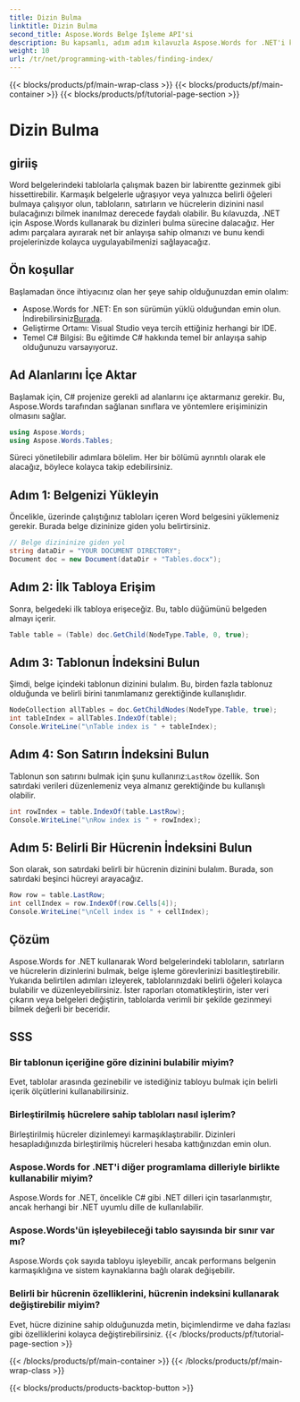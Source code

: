 ```yaml
---
title: Dizin Bulma
linktitle: Dizin Bulma
second_title: Aspose.Words Belge İşleme API'si
description: Bu kapsamlı, adım adım kılavuzla Aspose.Words for .NET'i kullanarak Word belgelerindeki tabloların, satırların ve hücrelerin dizinini nasıl bulacağınızı öğrenin.
weight: 10
url: /tr/net/programming-with-tables/finding-index/
---
```


{{< blocks/products/pf/main-wrap-class >}}
{{< blocks/products/pf/main-container >}}
{{< blocks/products/pf/tutorial-page-section >}}

# Dizin Bulma

## giriiş

Word belgelerindeki tablolarla çalışmak bazen bir labirentte gezinmek gibi hissettirebilir. Karmaşık belgelerle uğraşıyor veya yalnızca belirli öğeleri bulmaya çalışıyor olun, tabloların, satırların ve hücrelerin dizinini nasıl bulacağınızı bilmek inanılmaz derecede faydalı olabilir. Bu kılavuzda, .NET için Aspose.Words kullanarak bu dizinleri bulma sürecine dalacağız. Her adımı parçalara ayırarak net bir anlayışa sahip olmanızı ve bunu kendi projelerinizde kolayca uygulayabilmenizi sağlayacağız.

## Ön koşullar

Başlamadan önce ihtiyacınız olan her şeye sahip olduğunuzdan emin olalım:

- Aspose.Words for .NET: En son sürümün yüklü olduğundan emin olun. İndirebilirsiniz[Burada](https://releases.aspose.com/words/net/).
- Geliştirme Ortamı: Visual Studio veya tercih ettiğiniz herhangi bir IDE.
- Temel C# Bilgisi: Bu eğitimde C# hakkında temel bir anlayışa sahip olduğunuzu varsayıyoruz.

## Ad Alanlarını İçe Aktar

Başlamak için, C# projenize gerekli ad alanlarını içe aktarmanız gerekir. Bu, Aspose.Words tarafından sağlanan sınıflara ve yöntemlere erişiminizin olmasını sağlar.

```csharp
using Aspose.Words;
using Aspose.Words.Tables;
```

Süreci yönetilebilir adımlara bölelim. Her bir bölümü ayrıntılı olarak ele alacağız, böylece kolayca takip edebilirsiniz.

## Adım 1: Belgenizi Yükleyin

Öncelikle, üzerinde çalıştığınız tabloları içeren Word belgesini yüklemeniz gerekir. Burada belge dizininize giden yolu belirtirsiniz.

```csharp
// Belge dizininize giden yol
string dataDir = "YOUR DOCUMENT DIRECTORY";
Document doc = new Document(dataDir + "Tables.docx");
```

## Adım 2: İlk Tabloya Erişim

Sonra, belgedeki ilk tabloya erişeceğiz. Bu, tablo düğümünü belgeden almayı içerir.

```csharp
Table table = (Table) doc.GetChild(NodeType.Table, 0, true);
```

## Adım 3: Tablonun İndeksini Bulun

Şimdi, belge içindeki tablonun dizinini bulalım. Bu, birden fazla tablonuz olduğunda ve belirli birini tanımlamanız gerektiğinde kullanışlıdır.

```csharp
NodeCollection allTables = doc.GetChildNodes(NodeType.Table, true);
int tableIndex = allTables.IndexOf(table);
Console.WriteLine("\nTable index is " + tableIndex);
```

## Adım 4: Son Satırın İndeksini Bulun

 Tablonun son satırını bulmak için şunu kullanırız:`LastRow` özellik. Son satırdaki verileri düzenlemeniz veya almanız gerektiğinde bu kullanışlı olabilir.

```csharp
int rowIndex = table.IndexOf(table.LastRow);
Console.WriteLine("\nRow index is " + rowIndex);
```

## Adım 5: Belirli Bir Hücrenin İndeksini Bulun

Son olarak, son satırdaki belirli bir hücrenin dizinini bulalım. Burada, son satırdaki beşinci hücreyi arayacağız.

```csharp
Row row = table.LastRow;
int cellIndex = row.IndexOf(row.Cells[4]);
Console.WriteLine("\nCell index is " + cellIndex);
```

## Çözüm

Aspose.Words for .NET kullanarak Word belgelerindeki tabloların, satırların ve hücrelerin dizinlerini bulmak, belge işleme görevlerinizi basitleştirebilir. Yukarıda belirtilen adımları izleyerek, tablolarınızdaki belirli öğeleri kolayca bulabilir ve düzenleyebilirsiniz. İster raporları otomatikleştirin, ister veri çıkarın veya belgeleri değiştirin, tablolarda verimli bir şekilde gezinmeyi bilmek değerli bir beceridir.

## SSS

### Bir tablonun içeriğine göre dizinini bulabilir miyim?
Evet, tablolar arasında gezinebilir ve istediğiniz tabloyu bulmak için belirli içerik ölçütlerini kullanabilirsiniz.

### Birleştirilmiş hücrelere sahip tabloları nasıl işlerim?
Birleştirilmiş hücreler dizinlemeyi karmaşıklaştırabilir. Dizinleri hesapladığınızda birleştirilmiş hücreleri hesaba kattığınızdan emin olun.

### Aspose.Words for .NET'i diğer programlama dilleriyle birlikte kullanabilir miyim?
Aspose.Words for .NET, öncelikle C# gibi .NET dilleri için tasarlanmıştır, ancak herhangi bir .NET uyumlu dille de kullanılabilir.

### Aspose.Words'ün işleyebileceği tablo sayısında bir sınır var mı?
Aspose.Words çok sayıda tabloyu işleyebilir, ancak performans belgenin karmaşıklığına ve sistem kaynaklarına bağlı olarak değişebilir.

### Belirli bir hücrenin özelliklerini, hücrenin indeksini kullanarak değiştirebilir miyim?
Evet, hücre dizinine sahip olduğunuzda metin, biçimlendirme ve daha fazlası gibi özelliklerini kolayca değiştirebilirsiniz.
{{< /blocks/products/pf/tutorial-page-section >}}

{{< /blocks/products/pf/main-container >}}
{{< /blocks/products/pf/main-wrap-class >}}

{{< blocks/products/products-backtop-button >}}
